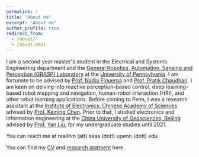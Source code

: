 ```yaml
---
permalink: /
title: "About me"
excerpt: "About me"
author_profile: true
redirect_from: 
  - /about/
  - /about.html
---
```


I am a second year master's student in the Electrical and Systems Engineering department and the [General Robotics, Automation, Sensing and Perception (GRASP) Laboratory](https://www.grasp.upenn.edu/) at the [University of Pennsylvania](https://www.seas.upenn.edu/). I am fortunate to be advised by [Prof. Nadia Figueroa](https://nbfigueroa.github.io/) and [Prof. Pratik Chaudhari](https://pratikac.github.io/). I am keen on delving into reactive perception-based control, deep learning-based robot mapping and navigation, human-robot interaction (HRI), and other robot learning applications. Before coming to Penn, I was a research assistant at the [Institute of Electronics, Chinese Academy of Sciences](http://english.ie.cas.cn/) advised by [Prof. Keming Chen](https://people.ucas.ac.cn/~kmchen). Prior to that, I studied electronics and information engineering at the [China University of Geosciences, Beijing](https://en.cugb.edu.cn/) advised by [Prof. Yan Liu](https://people.ucas.ac.cn/~_yanliu?language=en), for my undergraduate studies until 2021.

You can reach me at reallhm (att) seas (dott) upenn (dott) edu

You can find my [CV](https://haoming99.github.io/assets/cv.pdf) and [research statment](https://haoming99.github.io/assets/sop_dummy.pdf) here.

